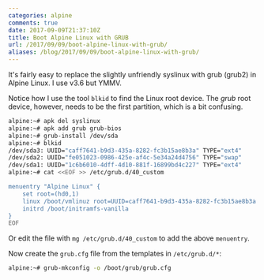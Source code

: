 ```yaml
---
categories: alpine
comments: true
date: 2017-09-09T21:37:10Z
title: Boot Alpine Linux with GRUB
url: /2017/09/09/boot-alpine-linux-with-grub/
aliases: /blog/2017/09/09/boot-alpine-linux-with-grub/
---
```


It's fairly easy to replace the slightly unfriendly syslinux with grub
(grub2) in Alpine Linux.  I use v3.6 but YMMV.

<!--more-->

Notice how I use the tool `blkid` to find the Linux root device.  The
*grub* root device, however, needs to be the first partition, which is
a bit confusing.

```sh
alpine:~# apk del syslinux
alpine:~# apk add grub grub-bios
alpine:~# grub-install /dev/sda
alpine:~# blkid 
/dev/sda3: UUID="caff7641-b9d3-435a-8282-fc3b15ae8b3a" TYPE="ext4"
/dev/sda2: UUID="fe051023-0986-425e-af4c-5e34a24d4756" TYPE="swap"
/dev/sda1: UUID="1c6b6010-4dff-4d10-881f-16899bd4c227" TYPE="ext4"
alpine:~# cat <<EOF >> /etc/grub.d/40_custom

menuentry "Alpine Linux" {
	set root=(hd0,1)
	linux /boot/vmlinuz root=UUID=caff7641-b9d3-435a-8282-fc3b15ae8b3a modules=sd-mod,usb-storage4,ext3 quiet
	initrd /boot/initramfs-vanilla
}
EOF
```

Or edit the file with `mg /etc/grub.d/40_custom` to add the above
`menuentry`.

Now create the `grub.cfg` file from the templates in `/etc/grub.d/*`:

```sh
alpine:~# grub-mkconfig -o /boot/grub/grub.cfg
```

<!--
  -- Local Variables:
  -- mode: markdown
  -- End:
  -->
